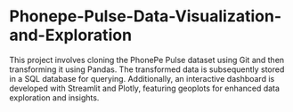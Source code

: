 # Phonepe-Pulse-Data-Visualization-and-Exploration
This project involves cloning the PhonePe Pulse dataset using Git and then transforming it using Pandas. The transformed data is subsequently stored in a SQL database for querying. Additionally, an interactive dashboard is developed with Streamlit and Plotly, featuring geoplots for enhanced data exploration and insights.
